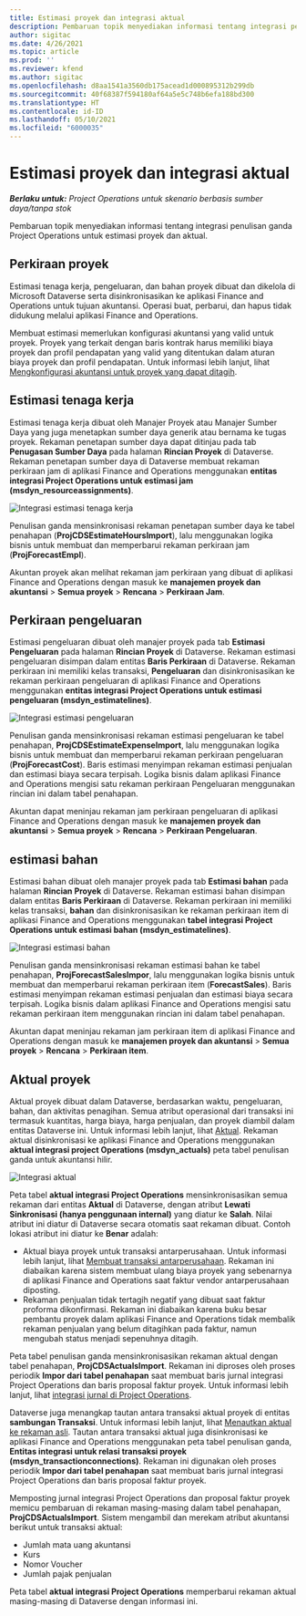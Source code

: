 ```yaml
---
title: Estimasi proyek dan integrasi aktual
description: Pembaruan topik menyediakan informasi tentang integrasi penulisan ganda Project Operations untuk estimasi proyek dan aktual.
author: sigitac
ms.date: 4/26/2021
ms.topic: article
ms.prod: ''
ms.reviewer: kfend
ms.author: sigitac
ms.openlocfilehash: d8aa1541a3560db175acead1d000895312b299db
ms.sourcegitcommit: 40f68387f594180af64a5e5c748b6efa188bd300
ms.translationtype: HT
ms.contentlocale: id-ID
ms.lasthandoff: 05/10/2021
ms.locfileid: "6000035"
---
```

# <a name="project-estimates-and-actuals-integration"></a>Estimasi proyek dan integrasi aktual

_**Berlaku untuk:** Project Operations untuk skenario berbasis sumber daya/tanpa stok_

Pembaruan topik menyediakan informasi tentang integrasi penulisan ganda Project Operations untuk estimasi proyek dan aktual.

## <a name="project-estimates"></a>Perkiraan proyek

Estimasi tenaga kerja, pengeluaran, dan bahan proyek dibuat dan dikelola di Microsoft Dataverse serta disinkronisasikan ke aplikasi Finance and Operations untuk tujuan akuntansi. Operasi buat, perbarui, dan hapus tidak didukung melalui aplikasi Finance and Operations.

Membuat estimasi memerlukan konfigurasi akuntansi yang valid untuk proyek. Proyek yang terkait dengan baris kontrak harus memiliki biaya proyek dan profil pendapatan yang valid yang ditentukan dalam aturan biaya proyek dan profil pendapatan. Untuk informasi lebih lanjut, lihat [Mengkonfigurasi akuntansi untuk proyek yang dapat ditagih](../project-accounting/configure-accounting-billable-projects.md#configure-project-cost-and-revenue-profile-rules).

## <a name="labor-estimates"></a>Estimasi tenaga kerja

Estimasi tenaga kerja dibuat oleh Manajer Proyek atau Manajer Sumber Daya yang juga menetapkan sumber daya generik atau bernama ke tugas proyek. Rekaman penetapan sumber daya dapat ditinjau pada tab **Penugasan Sumber Daya** pada halaman **Rincian Proyek** di Dataverse. Rekaman penetapan sumber daya di Dataverse membuat rekaman perkiraan jam di aplikasi Finance and Operations menggunakan **entitas integrasi Project Operations untuk estimasi jam (msdyn\_resourceassignments)**.

   ![Integrasi estimasi tenaga kerja](./Media/DW4LaborEstimates.png)

Penulisan ganda mensinkronisasi rekaman penetapan sumber daya ke tabel penahapan (**ProjCDSEstimateHoursImport**), lalu menggunakan logika bisnis untuk membuat dan memperbarui rekaman perkiraan jam (**ProjForecastEmpl**).

Akuntan proyek akan melihat rekaman jam perkiraan yang dibuat di aplikasi Finance and Operations dengan masuk ke **manajemen proyek dan akuntansi** > **Semua proyek** > **Rencana** > **Perkiraan Jam**.

## <a name="expense-estimates"></a>Perkiraan pengeluaran

Estimasi pengeluaran dibuat oleh manajer proyek pada tab **Estimasi Pengeluaran** pada halaman **Rincian Proyek** di Dataverse. Rekaman estimasi pengeluaran disimpan dalam entitas **Baris Perkiraan** di Dataverse. Rekaman perkiraan ini memiliki kelas transaksi, **Pengeluaran** dan disinkronisasikan ke rekaman perkiraan pengeluaran di aplikasi Finance and Operations menggunakan **entitas integrasi Project Operations untuk estimasi pengeluaran (msdyn\_estimatelines)**.

   ![Integrasi estimasi pengeluaran](./Media/DW4ExpenseEstimates.png)

Penulisan ganda mensinkronisasi rekaman estimasi pengeluaran ke tabel penahapan, **ProjCDSEstimateExpenseImport**, lalu menggunakan logika bisnis untuk membuat dan memperbarui rekaman perkiraan pengeluaran (**ProjForecastCost**). Baris estimasi menyimpan rekaman estimasi penjualan dan estimasi biaya secara terpisah. Logika bisnis dalam aplikasi Finance and Operations mengisi satu rekaman perkiraan Pengeluaran menggunakan rincian ini dalam tabel penahapan.

Akuntan dapat meninjau rekaman jam perkiraan pengeluaran di aplikasi Finance and Operations dengan masuk ke **manajemen proyek dan akuntansi** > **Semua proyek** > **Rencana** > **Perkiraan Pengeluaran**.

## <a name="material-estimates"></a>estimasi bahan

Estimasi bahan dibuat oleh manajer proyek pada tab **Estimasi bahan** pada halaman **Rincian Proyek** di Dataverse. Rekaman estimasi bahan disimpan dalam entitas **Baris Perkiraan** di Dataverse. Rekaman perkiraan ini memiliki kelas transaksi, **bahan** dan disinkronisasikan ke rekaman perkiraan item di aplikasi Finance and Operations menggunakan **tabel integrasi Project Operations untuk estimasi bahan (msdyn\_estimatelines)**.

   ![Integrasi estimasi bahan](./Media/DW4MaterialEstimates.png)

Penulisan ganda mensinkronisasi rekaman estimasi bahan ke tabel penahapan, **ProjForecastSalesImpor**, lalu menggunakan logika bisnis untuk membuat dan memperbarui rekaman perkiraan item (**ForecastSales**). Baris estimasi menyimpan rekaman estimasi penjualan dan estimasi biaya secara terpisah. Logika bisnis dalam aplikasi Finance and Operations mengisi satu rekaman perkiraan item menggunakan rincian ini dalam tabel penahapan.

Akuntan dapat meninjau rekaman jam perkiraan item di aplikasi Finance and Operations dengan masuk ke **manajemen proyek dan akuntansi** > **Semua proyek** > **Rencana** > **Perkiraan item**.

## <a name="project-actuals"></a>Aktual proyek

Aktual proyek dibuat dalam Dataverse, berdasarkan waktu, pengeluaran, bahan, dan aktivitas penagihan. Semua atribut operasional dari transaksi ini termasuk kuantitas, harga biaya, harga penjualan, dan proyek diambil dalam entitas Dataverse ini. Untuk informasi lebih lanjut, lihat [Aktual](../actuals/actuals-overview.md). Rekaman aktual disinkronisasi ke aplikasi Finance and Operations menggunakan **aktual integrasi project Operations (msdyn\_actuals)** peta tabel penulisan ganda untuk akuntansi hilir.

   ![Integrasi aktual](./Media/DW4Actuals.png)

Peta tabel **aktual integrasi Project Operations** mensinkronisasikan semua rekaman dari entitas **Aktual** di Dataverse, dengan atribut **Lewati Sinkronisasi (hanya penggunaan internal)** yang diatur ke **Salah**. Nilai atribut ini diatur di Dataverse secara otomatis saat rekaman dibuat. Contoh lokasi atribut ini diatur ke **Benar** adalah:

  - Aktual biaya proyek untuk transaksi antarperusahaan. Untuk informasi lebih lanjut, lihat [Membuat transaksi antarperusahaan](../project-accounting/create-intercompany-transactions.md). Rekaman ini diabaikan karena sistem membuat ulang biaya proyek yang sebenarnya di aplikasi Finance and Operations saat faktur vendor antarperusahaan diposting.
  - Rekaman penjualan tidak tertagih negatif yang dibuat saat faktur proforma dikonfirmasi. Rekaman ini diabaikan karena buku besar pembantu proyek dalam aplikasi Finance and Operations tidak membalik rekaman penjualan yang belum ditagihkan pada faktur, namun mengubah status menjadi sepenuhnya ditagih.

Peta tabel penulisan ganda mensinkronisasikan rekaman aktual dengan tabel penahapan, **ProjCDSActualsImport**. Rekaman ini diproses oleh proses periodik **Impor dari tabel penahapan** saat membuat baris jurnal integrasi Project Operations dan baris proposal faktur proyek. Untuk informasi lebih lanjut, lihat [integrasi jurnal di Project Operations](../project-accounting/project-operations-integration-journal.md).

Dataverse juga menangkap tautan antara transaksi aktual proyek di entitas **sambungan Transaksi**. Untuk informasi lebih lanjut, lihat [Menautkan aktual ke rekaman asli](../actuals/linkingactuals.md). Tautan antara transaksi aktual juga disinkronisasi ke aplikasi Finance and Operations menggunakan peta tabel penulisan ganda, **Entitas integrasi untuk relasi transaksi proyek (msdyn\_transactionconnections)**. Rekaman ini digunakan oleh proses periodik **Impor dari tabel penahapan** saat membuat baris jurnal integrasi Project Operations dan baris proposal faktur proyek.

Memposting jurnal integrasi Project Operations dan proposal faktur proyek memicu pembaruan di rekaman masing-masing dalam tabel penahapan, **ProjCDSActualsImport**. Sistem mengambil dan merekam atribut akuntansi berikut untuk transaksi aktual:

- Jumlah mata uang akuntansi
- Kurs
- Nomor Voucher
- Jumlah pajak penjualan

Peta tabel **aktual integrasi Project Operations** memperbarui rekaman aktual masing-masing di Dataverse dengan informasi ini.
